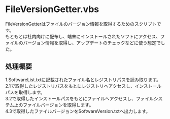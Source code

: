 # FileVersionGetter.vbs
FileVersionGetterはファイルのバージョン情報を取得するためのスクリプトです。  
もともとは社内向けに配布し、端末にインストールされたソフトにアクセス、ファイルのバージョン情報を取得し、アップデートのチェックなどに使う想定でした。

## 処理概要
1.SoftwareList.txtに記載されたファイル名とレジストリパスを読み取ります。  
2.1で取得したレジストリパスをもとにレジストリへアクセスし、インストールパスを取得します。  
3.2で取得したインストールパスをもとにファイルへアクセスし、ファイルシステム上のファイルバージョンを取得します。  
4.3で取得したファイルバージョンをSoftwareVersion.txtへ出力します。  